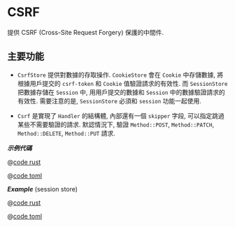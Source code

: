 # CSRF

提供 CSRF (Cross-Site Request Forgery) 保護的中間件. 

## 主要功能

* `CsrfStore` 提供對數據的存取操作. `CookieStore` 會在 `Cookie` 中存儲數據, 將根據用戶提交的 `csrf-token` 和 `Cookie` 值驗證請求的有效性. 而 `SessionStore` 把數據存儲在 `Session` 中, 用用戶提交的數據和 `Session` 中的數據驗證請求的有效性. 需要注意的是, `SessionStore` 必須和 `session` 功能一起使用.

* `Csrf` 是實現了 `Handler` 的結構體, 內部還有一個 `skipper` 字段, 可以指定跳過某些不需要驗證的請求. 默認情況下, 驗證 `Method::POST`, `Method::PATCH`, `Method::DELETE`, `Method::PUT` 請求.

_**示例代碼**_ 

<CodeGroup>
  <CodeGroupItem title="main.rs" active>

@[code rust](../../../../codes/csrf-cookie-store/src/main.rs)

  </CodeGroupItem>
  <CodeGroupItem title="Cargo.toml">

@[code toml](../../../../codes/csrf-cookie-store/Cargo.toml)

  </CodeGroupItem>
</CodeGroup>


_**Example**_ (session store)

<CodeGroup>
  <CodeGroupItem title="main.rs" active>

@[code rust](../../../../codes/csrf-session-store/src/main.rs)

  </CodeGroupItem>
  <CodeGroupItem title="Cargo.toml">

@[code toml](../../../../codes/csrf-session-store/Cargo.toml)

  </CodeGroupItem>
</CodeGroup>